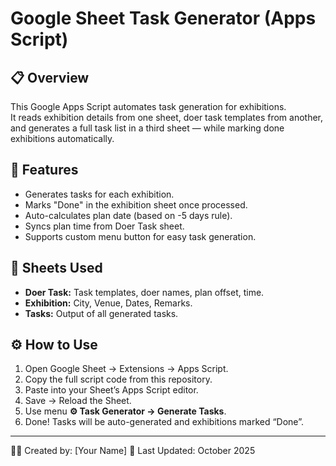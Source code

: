 # Google Sheet Task Generator (Apps Script)

## 📋 Overview
This Google Apps Script automates task generation for exhibitions.  
It reads exhibition details from one sheet, doer task templates from another,  
and generates a full task list in a third sheet — while marking done exhibitions automatically.

## 🚀 Features
- Generates tasks for each exhibition.
- Marks "Done" in the exhibition sheet once processed.
- Auto-calculates plan date (based on -5 days rule).
- Syncs plan time from Doer Task sheet.
- Supports custom menu button for easy task generation.

## 🧩 Sheets Used
- **Doer Task:** Task templates, doer names, plan offset, time.
- **Exhibition:** City, Venue, Dates, Remarks.
- **Tasks:** Output of all generated tasks.

## ⚙️ How to Use
1. Open Google Sheet → Extensions → Apps Script.
2. Copy the full script code from this repository.
3. Paste into your Sheet’s Apps Script editor.
4. Save → Reload the Sheet.
5. Use menu **⚙️ Task Generator → Generate Tasks**.
6. Done! Tasks will be auto-generated and exhibitions marked “Done”.

---
👨‍💻 Created by: [Your Name]
📅 Last Updated: October 2025
